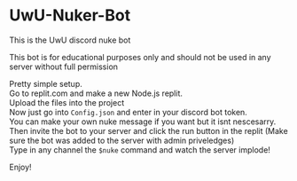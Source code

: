 # UwU-Nuker-Bot
This is the UwU discord nuke bot

This bot is for educational purposes only and should not be used in any server without full permission

Pretty simple setup.</br>
Go to replit.com and make a new Node.js replit.</br>
Upload the files into the project</br>
Now just go into `Config.json` and enter in your discord bot token.</br>
You can make your own nuke message if you want but it isnt nescesarry.</br>
Then invite the bot to your server and click the run button in the replit (Make sure the bot was added to the server with admin priveledges)</br>
Type in any channel the `$nuke` command and watch the server implode!

Enjoy!

